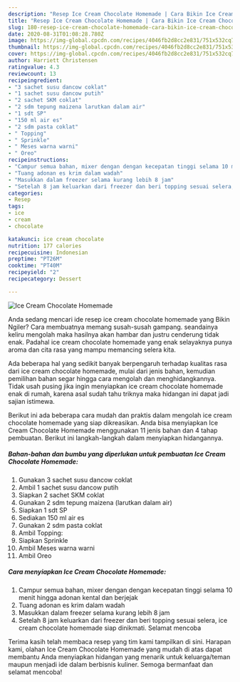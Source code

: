 ```yaml
---
description: "Resep Ice Cream Chocolate Homemade | Cara Bikin Ice Cream Chocolate Homemade Yang Enak Dan Mudah"
title: "Resep Ice Cream Chocolate Homemade | Cara Bikin Ice Cream Chocolate Homemade Yang Enak Dan Mudah"
slug: 180-resep-ice-cream-chocolate-homemade-cara-bikin-ice-cream-chocolate-homemade-yang-enak-dan-mudah
date: 2020-08-31T01:08:28.780Z
image: https://img-global.cpcdn.com/recipes/4046fb2d8cc2e831/751x532cq70/ice-cream-chocolate-homemade-foto-resep-utama.jpg
thumbnail: https://img-global.cpcdn.com/recipes/4046fb2d8cc2e831/751x532cq70/ice-cream-chocolate-homemade-foto-resep-utama.jpg
cover: https://img-global.cpcdn.com/recipes/4046fb2d8cc2e831/751x532cq70/ice-cream-chocolate-homemade-foto-resep-utama.jpg
author: Harriett Christensen
ratingvalue: 4.3
reviewcount: 13
recipeingredient:
- "3 sachet susu dancow coklat"
- "1 sachet susu dancow putih"
- "2 sachet SKM coklat"
- "2 sdm tepung maizena larutkan dalam air"
- "1 sdt SP"
- "150 ml air es"
- "2 sdm pasta coklat"
- " Topping"
- " Sprinkle"
- " Meses warna warni"
- " Oreo"
recipeinstructions:
- "Campur semua bahan, mixer dengan dengan kecepatan tinggi selama 10 menit hingga adonan kental dan berjejak"
- "Tuang adonan es krim dalam wadah"
- "Masukkan dalam freezer selama kurang lebih 8 jam"
- "Setelah 8 jam keluarkan dari freezer dan beri topping sesuai selera, ice cream chocolate homemade siap dinikmati. Selamat mencoba"
categories:
- Resep
tags:
- ice
- cream
- chocolate

katakunci: ice cream chocolate 
nutrition: 177 calories
recipecuisine: Indonesian
preptime: "PT26M"
cooktime: "PT40M"
recipeyield: "2"
recipecategory: Dessert

---
```



![Ice Cream Chocolate Homemade](https://img-global.cpcdn.com/recipes/4046fb2d8cc2e831/751x532cq70/ice-cream-chocolate-homemade-foto-resep-utama.jpg)

Anda sedang mencari ide resep ice cream chocolate homemade yang Bikin Ngiler? Cara membuatnya memang susah-susah gampang. seandainya keliru mengolah maka hasilnya akan hambar dan justru cenderung tidak enak. Padahal ice cream chocolate homemade yang enak selayaknya punya aroma dan cita rasa yang mampu memancing selera kita.



Ada beberapa hal yang sedikit banyak berpengaruh terhadap kualitas rasa dari ice cream chocolate homemade, mulai dari jenis bahan, kemudian pemilihan bahan segar hingga cara mengolah dan menghidangkannya. Tidak usah pusing jika ingin menyiapkan ice cream chocolate homemade enak di rumah, karena asal sudah tahu triknya maka hidangan ini dapat jadi sajian istimewa.


Berikut ini ada beberapa cara mudah dan praktis dalam mengolah ice cream chocolate homemade yang siap dikreasikan. Anda bisa menyiapkan Ice Cream Chocolate Homemade menggunakan 11 jenis bahan dan 4 tahap pembuatan. Berikut ini langkah-langkah dalam menyiapkan hidangannya.

<!--inarticleads1-->

##### Bahan-bahan dan bumbu yang diperlukan untuk pembuatan Ice Cream Chocolate Homemade:

1. Gunakan 3 sachet susu dancow coklat
1. Ambil 1 sachet susu dancow putih
1. Siapkan 2 sachet SKM coklat
1. Gunakan 2 sdm tepung maizena (larutkan dalam air)
1. Siapkan 1 sdt SP
1. Sediakan 150 ml air es
1. Gunakan 2 sdm pasta coklat
1. Ambil  Topping:
1. Siapkan  Sprinkle
1. Ambil  Meses warna warni
1. Ambil  Oreo




<!--inarticleads2-->

##### Cara menyiapkan Ice Cream Chocolate Homemade:

1. Campur semua bahan, mixer dengan dengan kecepatan tinggi selama 10 menit hingga adonan kental dan berjejak
1. Tuang adonan es krim dalam wadah
1. Masukkan dalam freezer selama kurang lebih 8 jam
1. Setelah 8 jam keluarkan dari freezer dan beri topping sesuai selera, ice cream chocolate homemade siap dinikmati. Selamat mencoba




Terima kasih telah membaca resep yang tim kami tampilkan di sini. Harapan kami, olahan Ice Cream Chocolate Homemade yang mudah di atas dapat membantu Anda menyiapkan hidangan yang menarik untuk keluarga/teman maupun menjadi ide dalam berbisnis kuliner. Semoga bermanfaat dan selamat mencoba!
